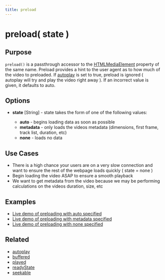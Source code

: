 ```yaml
---
title: preload
---
```

# preload( state ) #

## Purpose ##

`preload()` is a passthrough accessor to the [HTMLMediaElement](https://developer.mozilla.org/en/DOM/HTMLMediaElement) property of the same name. Preload provides a hint to the user agent as to how much of the video to preloaded.  If [autoplay](#autoplay) is set to true, preload is ignored ( autoplay will try and play the video right away ). If an incorrect value is given, it defaults to auto.

## Options ##

* **state** \[String\] - state takes the form of one of the following values:

  * **auto** - begins loading data as soon as possible
  * **metadata** - only loads the videos metadata (dimensions, first frame, track list, duration, etc)
  * **none** - loads no data

## Use Cases ##

* There is a high chance your users are on a very slow connection and want to ensure the rest of the webpage loads quickly ( state = none )
* Begin loading the video ASAP to ensure a smooth playback
* We want to get metadata from the video because we may be performing calculations on the videos duration, size, etc

## Examples ##

* [Live demo of preloading with auto specified](http://jsfiddle.net/popcornjs/Y32gd/)
* [Live demo of preloading with metadata specified](http://jsfiddle.net/popcornjs/z7fAF/)
* [Live demo of preloading with none specified](http://jsfiddle.net/popcornjs/cucwZ/)

## Related ##

* [autoplay](#autoplay)
* [buffered](#buffered)
* [played](#played)
* [readyState](#readystate)
* [seekable](#seekable)
